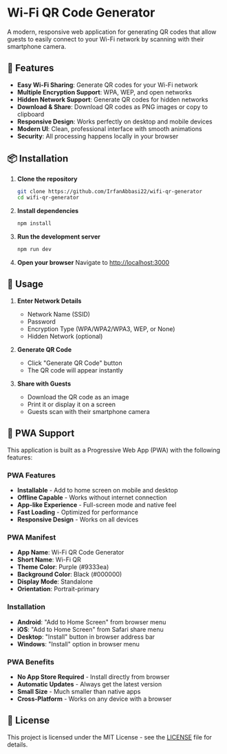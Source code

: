 # Wi-Fi QR Code Generator

A modern, responsive web application for generating QR codes that allow guests to easily connect to your Wi-Fi network by scanning with their smartphone camera.

## 🚀 Features

- **Easy Wi-Fi Sharing**: Generate QR codes for your Wi-Fi network
- **Multiple Encryption Support**: WPA, WEP, and open networks
- **Hidden Network Support**: Generate QR codes for hidden networks
- **Download & Share**: Download QR codes as PNG images or copy to clipboard
- **Responsive Design**: Works perfectly on desktop and mobile devices
- **Modern UI**: Clean, professional interface with smooth animations
- **Security**: All processing happens locally in your browser

## 📦 Installation

1. **Clone the repository**
   ```bash
   git clone https://github.com/IrfanAbbasi22/wifi-qr-generator
   cd wifi-qr-generator
   ```

2. **Install dependencies**
   ```bash
   npm install
   ```

3. **Run the development server**
   ```bash
   npm run dev
   ```

4. **Open your browser**
   Navigate to [http://localhost:3000](http://localhost:3000)

## 🎯 Usage

1. **Enter Network Details**
   - Network Name (SSID)
   - Password
   - Encryption Type (WPA/WPA2/WPA3, WEP, or None)
   - Hidden Network (optional)

2. **Generate QR Code**
   - Click "Generate QR Code" button
   - The QR code will appear instantly

3. **Share with Guests**
   - Download the QR code as an image
   - Print it or display it on a screen
   - Guests scan with their smartphone camera

## 📱 PWA Support

This application is built as a Progressive Web App (PWA) with the following features:

### PWA Features
- **Installable** - Add to home screen on mobile and desktop
- **Offline Capable** - Works without internet connection
- **App-like Experience** - Full-screen mode and native feel
- **Fast Loading** - Optimized for performance
- **Responsive Design** - Works on all devices

### PWA Manifest
- **App Name**: Wi-Fi QR Code Generator
- **Short Name**: Wi-Fi QR
- **Theme Color**: Purple (#9333ea)
- **Background Color**: Black (#000000)
- **Display Mode**: Standalone
- **Orientation**: Portrait-primary

### Installation
- **Android**: "Add to Home Screen" from browser menu
- **iOS**: "Add to Home Screen" from Safari share menu
- **Desktop**: "Install" button in browser address bar
- **Windows**: "Install" option in browser menu

### PWA Benefits
- **No App Store Required** - Install directly from browser
- **Automatic Updates** - Always get the latest version
- **Small Size** - Much smaller than native apps
- **Cross-Platform** - Works on any device with a browser

## 📄 License

This project is licensed under the MIT License - see the [LICENSE](LICENSE) file for details.